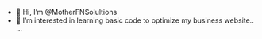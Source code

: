 - 👋 Hi, I’m @MotherFNSolultions
- 👀 I’m interested in learning basic code to optimize my business website.. ...

<!---
MotherFNSolultions/MotherFNSolultions is a ✨ special ✨ repository because its `README.md` (this file) appears on your GitHub profile.
You can click the Preview link to take a look at your changes.
--->
